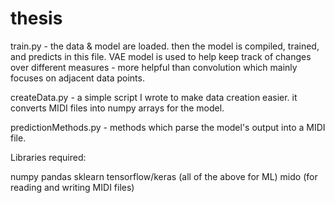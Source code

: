 # thesis

train.py - the data & model are loaded. then the model is compiled, trained, and predicts in this file.
           VAE model is used to help keep track of changes over different measures - more helpful than convolution which mainly focuses
           on adjacent data points.

createData.py - a simple script I wrote to make data creation easier.
                it converts MIDI files into numpy arrays for the model.

predictionMethods.py - methods which parse the model's output into a MIDI file.

Libraries required:

numpy
pandas
sklearn
tensorflow/keras (all of the above for ML)
mido (for reading and writing MIDI files)
